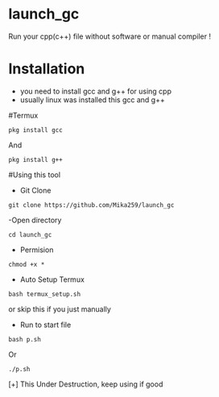 # launch_gc
Run your cpp(c++) file without software or manual compiler ! 

# Installation
- you need to install gcc and g++ for using cpp
- usually linux was installed this gcc and g++

#Termux
```console
pkg install gcc
```
And
```console
pkg install g++
```

#Using this tool
- Git Clone
```console
git clone https://github.com/Mika259/launch_gc
```

-Open directory
```console
cd launch_gc
```

- Permision
```console
chmod +x *
```

- Auto Setup Termux
```console
bash termux_setup.sh
```
or skip this if you just manually

- Run to start file
```
bash p.sh
```
Or
```
./p.sh
```

[+] This Under Destruction, keep using if good
